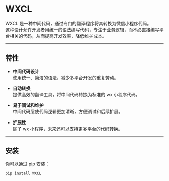 # WXCL

WXCL 是一种中间代码，通过专门的翻译程序将其转换为微信小程序代码。  
这种设计允许开发者用统一的语法编写代码，专注于业务逻辑，而不必直接编写平台相关的代码，从而提高开发效率，降低维护成本。

---

## 特性

- **中间代码设计**  
  使用统一、简洁的语法，减少多平台开发的重复劳动。

- **自动转换**  
  提供高效的翻译工具，将中间代码转换为标准的 wx 小程序代码。

- **易于调试和维护**  
  中间代码层使代码逻辑更加清晰，方便调试和后续扩展。

- **扩展性**  
  除了 wx 小程序，未来还可以支持更多平台的代码转换。

---

## 安装

你可以通过 pip 安装：

```bash
pip install WXCL
